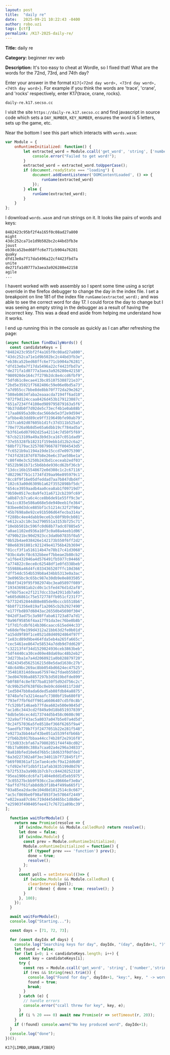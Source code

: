 ```yaml
---
layout: post
title:  "daily re"
date:   2025-09-21 10:22:43 -0400
author: robo.uzi
tags: [ctf]
permalink: /K17-2025-daily-re/
---
```


**Title:** daily re

**Category:** beginner rev web

**Description:** It's too easy to cheat at Wordle, so I fixed that! What are the words for the 72nd, 73rd, and 74th day?

Enter your answer in the format `K17{<72nd day word>, <73rd day word>, <74th day word>}`. For example if you think the words are 'trace', 'crane', and 'rocks' respectively, enter K17{trace, crane, rocks}.

`daily-re.k17.secso.cc`

I visit the site `https://daily-re.k17.secso.cc` and find javascript in source code which sets a `DAY_NUMBER`, `KEY_NUMBER`, ensures the word is 5 letters, sets up the game, etc. 

Near the bottom I see this part which interacts with `words.wasm`:
```js
var Module = {
    onRuntimeInitialized: function() {
        let extracted_word = Module.ccall('get_word', 'string', ['number', 'string'], [DAY_NUMBER - 1, DAY_KEY]) if (!extracted_word) {
            console.error("Failed to get word!");
        }
        extracted_word = extracted_word.toUpperCase();
        if (document.readyState === "loading") {
            document.addEventListener('DOMContentLoaded', () => {
                runGame(extracted_word)
            });
        } else {
            runGame(extracted_word);
        }
    }
};
```

I download `words.wasm` and run strings on it. It looks like pairs of words and keys:
```shell
8482423c95bf2f4a165f0c08ad27a800  
might  
43dc252ca71e1d9b502bc2c44bd3fb3e  
joust  
eb38ca52bed68ffc6e771cb904a76281  
quaky  
dfd13e0a7f17da5496a22cf4423fbd7a  
unite  
de271fa1d0777a3aea3a926280e42158  
agile  
...
```

I havent worked with web assembly so I spent some time using a script override in the firefox debugger to change the day in the index file. I set a breakpoint on line 181 of the index file `runGame(extracted_word);` and was able to see the correct word for day 17. I could force the day to change but I was seeing an empty string in the debugger as a result of having the incorrect key. This was a dead end aside from helping me understand how it works. 

I end up running this in the console as quickly as I can after refreshing the page:
```javascript
(async function findDailyWords() {
  const candidateKeys = [
"8482423c95bf2f4a165f0c08ad27a800",
"43dc252ca71e1d9b502bc2c44bd3fb3e",
"eb38ca52bed68ffc6e771cb904a76281",
"dfd13e0a7f17da5496a22cf4423fbd7a",
"de271fa1d0777a3aea3a926280e42158",
"980920de164c7f279b2dc8e4ccd6fbf9",
"5dfd61c8ecae413bc851075388721e37",
"2bd5e35921f7682406c59e06e0bd5a73",
"a7d955cc7bbe8de8bb70f772da29e262",
"508eb8634faba2eaaacda7194ff6ad10",
"072f9d124ccaa8426d453b179123087c",
"651a7234ff4100ed989795879163a5f6",
"9b37ddb0f7d92de5c73ecf4b1e0ab88b",
"17aa8695a3d0cdac566de5e3f2e9d594",
"afbbe4b3dd89ce9ff319649bfe90ab79",
"337cab92d07605b1d1fc37d311b525a5",
"70e7726a9b8d5e65a6dbb19cf784ad5a",
"b3f61e6d07992d25a42114c7d50f5f69",
"67cb213109a49a3b9d3ca167c051dad9",
"37e55328fb18231f159ebb1d12b2c6a2",
"68bf7179ac3257087966787f004543d5",
"fc6521b9a1194a19de15ccd7e0975390",
"743fd28187df87b8e26e6c37ae50be1a",
"c80f40e3c5250b243bd1ceceab2edf03",
"8522b961b71c5b6bbde930cd62bf36cb",
"13dcc16b15548672e0d308c1c2c67116",
"d0229677b1c1734fd39aa96e895979c1",
"8cc8f9f16e05dfeddad7aa7b847dbd4f",
"102c63a00d6309b1a62f3552898bf5dc",
"654ce3959aadb4aa0cea8ab1f09719d7",
"9b50e0517ec8a9fe31a6712cb239fc69",
"a8b87cb7ca6c4cce8b6de91e55ff9c3e",
"6a1cc835e586a668e5de940eeb1fe364",
"83bee0d3dce885bf1c51214c32f2f90a",
"45b7698a8e92ce91b506d64fecba314a",
"f288bc4ee4dabb9ece63c60f9b9cb081",
"e612ca2c10c3a2790551a3153b725c71",
"10ebb501bc596fc0d68b77adc07885e5",
"a0ae1102ed936a10f3c0a08a4eeb1d06",
"d790b21bc90d2923cc3da0b07835f0a5",
"0b52b4ae038426e142173b550f6ff2d2",
"80e68391801c921249e41756b42b3694",
"01ccf3f1a516114b47e78b17c41d3068",
"03bc4a9cf8c632bbeef7bbeae2b80cb2",
"a1f6e432046a4d576491fb5977c04466",
"a774822c8ece8c62548df1e0fd338beb",
"559886a46d4fc0334365207ffc10d366",
"dff54dc554b539b8a434bb5313e0a3ac",
"3e0965bc9c65bc987e30db9e0e803505",
"8b8f3419f95f982974bc3ea05897f089",
"193436981ab2cd0c1c5fed476d1d2af8",
"ef6b75ace2f1217dcc33a42911db7a6b",
"e605d6861c75e572778ffb951cf231f7",
"b7732452844d88e885de9bcccb5518b6",
"6b8f71356e819af1a2065cb2b2927490",
"e177fbd897d6043ac26550b45690f304",
"042df3ad75c3a98ffaba61723a87a7d1",
"0a96f95856f4aa17f91da3ec76be0b8b",
"1f7d1fcdbf614b306caacc615ed44c33",
"e68def0e199d4312a21bb63d2fe0b01d",
"a15dd9f89f1ce0521d8d40924864f97f",
"1e83cd89d9be464fda5eb4a265fa665c",
"cec5461ee8647e58534a7ddb9d7dd620",
"c32213f4f34d1529824936ceb3863beb",
"5df4440ca30ced69e48da69ac48b2eb2",
"3d273ba1e7a4d2060921a0b828879720",
"4d24345d562516215d8e5dad1638c27b",
"48c649bc269ac8bb054bd6624ec47525",
"354810314ddeaa675974e2fdaeb558d3",
"3ed04769ba8857297b3d5019bdfde899",
"b0f88f4c8ef877ba8150f5d92d756c2c",
"dc99b25df638f6bc0eb9cdd44811f2dd",
"1ed5047bb0ada6ded5ab08fdb84a8875",
"8748afe7a3214eaafc7380bf19a680f8",
"793ef7fbf6dff901a6606407cd5f0c8b",
"fc520bf146aeb77fdea602e500e9845d",
"ac1d6c3443cd2f849a9d18b851937839",
"6db5e56cec4d173744d5b458c0608c98",
"32a9af7f43ac5a8037a047b5e07a4d5d",
"0c24f57036a5fe8518ef366f6265f9a4",
"5aedfb770b7f3f2477051b22e281f548",
"e9273a3bb44af43be051a5539f4fb66b",
"2fb6b2b917bbaa44cc74b28f2e2916f8",
"f13d833cbfa67a79802051f44f48cd02",
"0b17a8680c388a7caa02a4e296a34833",
"8a810bfed10e6d76b5c18d633f0dfde1",
"6a3d227302a8f3ec34011b7f72845f1f",
"b69f00361af11e7ae4ce9cf9a12dd6d0",
"cfd92e74f1db5f11afab3835199d0d76",
"b72f533a3a90b1b7cb7cc84420252318",
"95ea1906cdc6fa71404e0dd1d5eb5975",
"3c05527bcbb9f936cc2acd0666ef3e0a",
"6affd7f61fab8ddb3f18b4f499a665f1",
"03a85ea2dac0e104d8d1012514c8c667",
"ac5cf869be0f98af893f3e57864f2449",
"e022eaa87c84c719d445d465bc1d8d6e",
"e25903f490405fee417c76721a89bc39",
];

  function waitForModule() {
    return new Promise(resolve => {
      if (window.Module && Module.calledRun) return resolve();
      let done = false;
      if (window.Module) {
        const prev = Module.onRuntimeInitialized;
        Module.onRuntimeInitialized = function() {
          if (typeof prev === 'function') prev();
          done = true;
          resolve();
        };
      }
      const poll = setInterval(()=> {
        if (window.Module && Module.calledRun) {
          clearInterval(poll);
          if (!done) { done = true; resolve(); }
        }
      }, 100);
    });
  }

  await waitForModule();
  console.log("Starting...");

  const days = [71, 72, 73];

  for (const dayIdx of days) {
    console.log("Searching keys for day", dayIdx, "(day", dayIdx+1, ")");
    let found = false;
    for (let i=0; i < candidateKeys.length; i++) {
      const key = candidateKeys[i];
      try {
        const res = Module.ccall('get_word', 'string', ['number','string'], [dayIdx, key]);
        if (res && String(res).trim()) {
          console.log("Found for day", dayIdx+1, "key:", key, " -> word:", String(res).toUpperCase());
          found = true;
          break;
        }
      } catch (e) {
        // handle errors
        console.error("ccall threw for key", key, e);
      }
      if (i % 20 === 0) await new Promise(r => setTimeout(r, 20));
    }
    if (!found) console.warn("No key produced word", dayIdx+1);
  }
  console.log("done");
})();
```

`K17{LIMBO,URBAN,FIBER}`